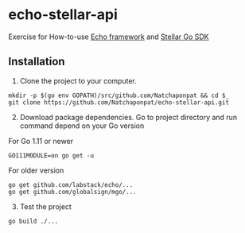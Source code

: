 # echo-stellar-api
Exercise for How-to-use [Echo framework](https://echo.labstack.com/) and [Stellar Go SDK](https://www.stellar.org/developers/go/reference/)
## Installation

1. Clone the project to your computer.
```
mkdir -p $(go env GOPATH)/src/github.com/Natchaponpat && cd $_
git clone https://github.com/Natchaponpat/echo-stellar-api.git
```
2. Download package dependencies. Go to project directory and run command depend on your Go version

For Go 1.11 or newer
```
GO111MODULE=on go get -u
```
For older version
```
go get github.com/labstack/echo/...
go get github.com/globalsign/mgo/...
```
3. Test the project
```
go build ./...
```
